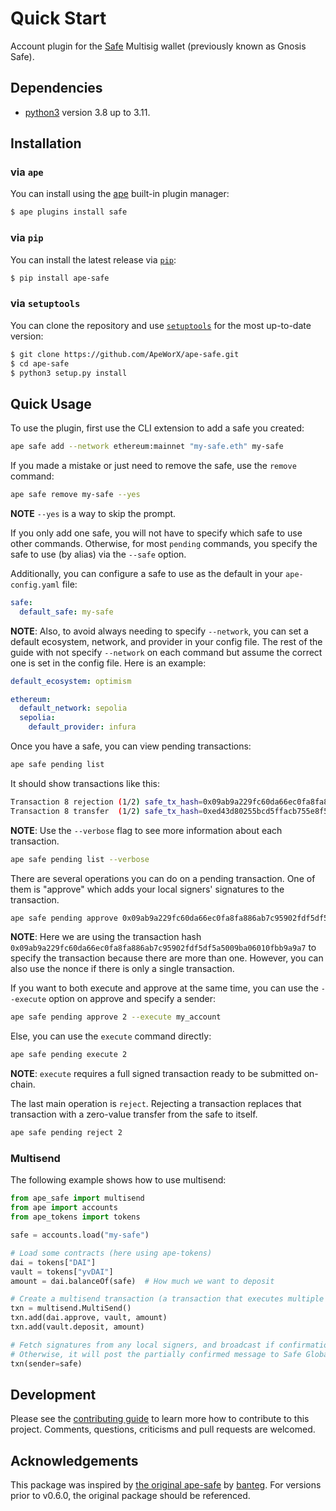 # Quick Start

Account plugin for the [Safe](https://safe.global//) Multisig wallet (previously known as Gnosis Safe).

## Dependencies

- [python3](https://www.python.org/downloads) version 3.8 up to 3.11.

## Installation

### via `ape`

You can install using the [ape](https://github.com/ApeWorX/ape) built-in plugin manager:

```bash
$ ape plugins install safe
```

### via `pip`

You can install the latest release via [`pip`](https://pypi.org/project/pip/):

```bash
$ pip install ape-safe
```

### via `setuptools`

You can clone the repository and use [`setuptools`](https://github.com/pypa/setuptools) for the most up-to-date version:

```bash
$ git clone https://github.com/ApeWorX/ape-safe.git
$ cd ape-safe
$ python3 setup.py install
```

## Quick Usage

To use the plugin, first use the CLI extension to add a safe you created:

```sh
ape safe add --network ethereum:mainnet "my-safe.eth" my-safe
```

If you made a mistake or just need to remove the safe, use the `remove` command:

```sh
ape safe remove my-safe --yes
```

**NOTE** `--yes` is a way to skip the prompt.

If you only add one safe, you will not have to specify which safe to use other commands.
Otherwise, for most `pending` commands, you specify the safe to use (by alias) via the `--safe` option.

Additionally, you can configure a safe to use as the default in your `ape-config.yaml` file:

```yaml
safe:
  default_safe: my-safe
```

**NOTE**: Also, to avoid always needing to specify `--network`, you can set a default ecosystem, network, and provider in your config file.
The rest of the guide with not specify `--network` on each command but assume the correct one is set in the config file.
Here is an example:

```yaml
default_ecosystem: optimism

ethereum:
  default_network: sepolia
  sepolia:
    default_provider: infura
```

Once you have a safe, you can view pending transactions:

```sh
ape safe pending list
```

It should show transactions like this:

```sh
Transaction 8 rejection (1/2) safe_tx_hash=0x09ab9a229fc60da66ec0fa8fa886ab7c95902fdf5df5a5009ba06010fbb9a9a7
Transaction 8 transfer  (1/2) safe_tx_hash=0xed43d80255bcd5ffacb755e8f51bee825913373705d6baea006419d2a33a0a5b
```

**NOTE**: Use the `--verbose` flag to see more information about each transaction.

```sh
ape safe pending list --verbose
```

There are several operations you can do on a pending transaction.
One of them is "approve" which adds your local signers' signatures to the transaction.

```sh
ape safe pending approve 0x09ab9a229fc60da66ec0fa8fa886ab7c95902fdf5df5a5009ba06010fbb9a9a7
```

**NOTE**: Here we are using the transaction hash `0x09ab9a229fc60da66ec0fa8fa886ab7c95902fdf5df5a5009ba06010fbb9a9a7` to specify the transaction because there are more than one.
However, you can also use the nonce if there is only a single transaction.

If you want to both execute and approve at the same time, you can use the `--execute` option on approve and specify a sender:

```sh
ape safe pending approve 2 --execute my_account
```

Else, you can use the `execute` command directly:

```sh
ape safe pending execute 2
```

**NOTE**: `execute` requires a full signed transaction ready to be submitted on-chain.

The last main operation is `reject`.
Rejecting a transaction replaces that transaction with a zero-value transfer from the safe to itself.

```sh
ape safe pending reject 2
```

### Multisend

The following example shows how to use multisend:

```python
from ape_safe import multisend
from ape import accounts
from ape_tokens import tokens

safe = accounts.load("my-safe")

# Load some contracts (here using ape-tokens)
dai = tokens["DAI"]
vault = tokens["yvDAI"]
amount = dai.balanceOf(safe)  # How much we want to deposit

# Create a multisend transaction (a transaction that executes multiple calls)
txn = multisend.MultiSend()
txn.add(dai.approve, vault, amount)
txn.add(vault.deposit, amount)

# Fetch signatures from any local signers, and broadcast if confirmations are met
# Otherwise, it will post the partially confirmed message to Safe Global's API
txn(sender=safe)
```

## Development

Please see the [contributing guide](CONTRIBUTING.md) to learn more how to contribute to this project.
Comments, questions, criticisms and pull requests are welcomed.

## Acknowledgements

This package was inspired by [the original ape-safe](https://github.com/banteg/ape-safe#readme) by [banteg](https://github.com/banteg).
For versions prior to v0.6.0, the original package should be referenced.
